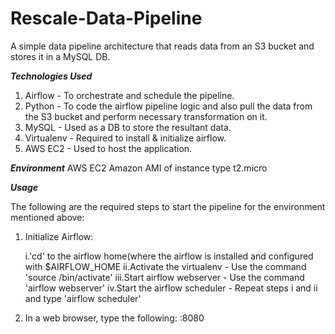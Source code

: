 # Rescale-Data-Pipeline

A simple data pipeline architecture that reads data from an S3 bucket and stores it in a MySQL DB.

***Technologies Used***
1. Airflow - To orchestrate and schedule the pipeline.
2. Python - To code the airflow pipeline logic and also pull the data from the S3 bucket and perform necessary transformation on it.
3. MySQL - Used as a DB to store the resultant data.
4. Virtualenv - Required to install & initialize airflow.
5. AWS EC2 - Used to host the application.

***Environment***
AWS EC2 Amazon AMI of instance type t2.micro

***Usage***

The following are the required steps to start the pipeline for the environment mentioned above:

1. Initialize Airflow:

    i.'cd' to the airflow home(where the airflow is installed and configured with $AIRFLOW_HOME
    ii.Activate the virtualenv - Use the command 'source <path-to-virtualenv>/bin/activate'
    iii.Start airflow webserver - Use the command 'airflow webserver'
    iv.Start the airflow scheduler - Repeat steps i and ii and type 'airflow scheduler' 

2. In a web browser, type the following: <public-IP-of-EC2>:8080



